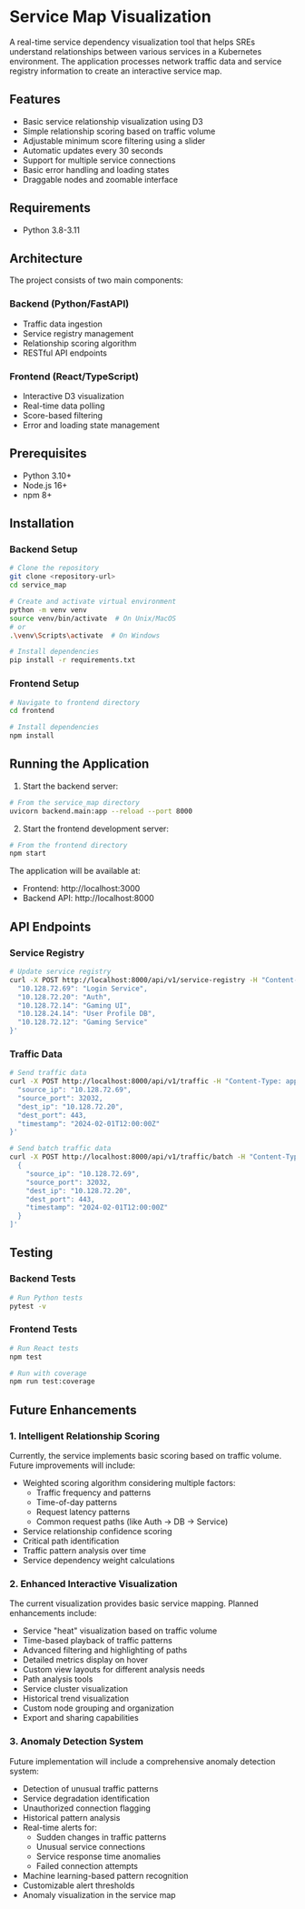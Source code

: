 # Service Map Visualization

A real-time service dependency visualization tool that helps SREs understand relationships between various services in a Kubernetes environment. The application processes network traffic data and service registry information to create an interactive service map.

## Features

- Basic service relationship visualization using D3
- Simple relationship scoring based on traffic volume
- Adjustable minimum score filtering using a slider
- Automatic updates every 30 seconds
- Support for multiple service connections
- Basic error handling and loading states
- Draggable nodes and zoomable interface

## Requirements
- Python 3.8-3.11

## Architecture

The project consists of two main components:

### Backend (Python/FastAPI)
- Traffic data ingestion
- Service registry management
- Relationship scoring algorithm
- RESTful API endpoints

### Frontend (React/TypeScript)
- Interactive D3 visualization
- Real-time data polling
- Score-based filtering
- Error and loading state management

## Prerequisites

- Python 3.10+
- Node.js 16+
- npm 8+

## Installation

### Backend Setup
```bash
# Clone the repository
git clone <repository-url>
cd service_map

# Create and activate virtual environment
python -m venv venv
source venv/bin/activate  # On Unix/MacOS
# or
.\venv\Scripts\activate  # On Windows

# Install dependencies
pip install -r requirements.txt
```

### Frontend Setup
```bash
# Navigate to frontend directory
cd frontend

# Install dependencies
npm install
```

## Running the Application

1. Start the backend server:
```bash
# From the service_map directory
uvicorn backend.main:app --reload --port 8000
```

2. Start the frontend development server:
```bash
# From the frontend directory
npm start
```

The application will be available at:
- Frontend: http://localhost:3000
- Backend API: http://localhost:8000

## API Endpoints

### Service Registry
```bash
# Update service registry
curl -X POST http://localhost:8000/api/v1/service-registry -H "Content-Type: application/json" -d '{
  "10.128.72.69": "Login Service",
  "10.128.72.20": "Auth",
  "10.128.72.14": "Gaming UI",
  "10.128.24.14": "User Profile DB",
  "10.128.72.12": "Gaming Service"
}'
```

### Traffic Data
```bash
# Send traffic data
curl -X POST http://localhost:8000/api/v1/traffic -H "Content-Type: application/json" -d '{
  "source_ip": "10.128.72.69",
  "source_port": 32032,
  "dest_ip": "10.128.72.20",
  "dest_port": 443,
  "timestamp": "2024-02-01T12:00:00Z"
}'

# Send batch traffic data
curl -X POST http://localhost:8000/api/v1/traffic/batch -H "Content-Type: application/json" -d '[
  {
    "source_ip": "10.128.72.69",
    "source_port": 32032,
    "dest_ip": "10.128.72.20",
    "dest_port": 443,
    "timestamp": "2024-02-01T12:00:00Z"
  }
]'
```


## Testing

### Backend Tests
```bash
# Run Python tests
pytest -v
```

### Frontend Tests
```bash
# Run React tests
npm test

# Run with coverage
npm run test:coverage
```

## Future Enhancements

### 1. Intelligent Relationship Scoring
Currently, the service implements basic scoring based on traffic volume. Future improvements will include:
- Weighted scoring algorithm considering multiple factors:
  - Traffic frequency and patterns
  - Time-of-day patterns
  - Request latency patterns
  - Common request paths (like Auth → DB → Service)
- Service relationship confidence scoring
- Critical path identification
- Traffic pattern analysis over time
- Service dependency weight calculations

### 2. Enhanced Interactive Visualization
The current visualization provides basic service mapping. Planned enhancements include:
- Service "heat" visualization based on traffic volume
- Time-based playback of traffic patterns
- Advanced filtering and highlighting of paths
- Detailed metrics display on hover
- Custom view layouts for different analysis needs
- Path analysis tools
- Service cluster visualization
- Historical trend visualization
- Custom node grouping and organization
- Export and sharing capabilities

### 3. Anomaly Detection System
Future implementation will include a comprehensive anomaly detection system:
- Detection of unusual traffic patterns
- Service degradation identification
- Unauthorized connection flagging
- Historical pattern analysis
- Real-time alerts for:
  - Sudden changes in traffic patterns
  - Unusual service connections
  - Service response time anomalies
  - Failed connection attempts
- Machine learning-based pattern recognition
- Customizable alert thresholds
- Anomaly visualization in the service map